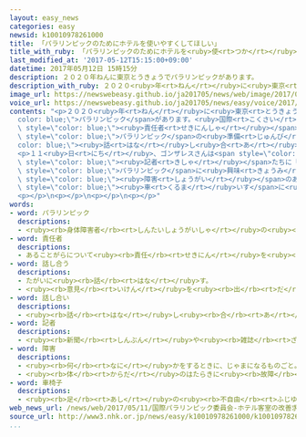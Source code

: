 ```yaml
---
layout: easy_news
categories: easy
newsid: k10010978261000
title: 「パラリンピックのためにホテルを使いやすくしてほしい」
title_with_ruby: 「パラリンピックのためにホテルを<ruby>使<rt>つか</rt></ruby>いやすくしてほしい」
last_modified_at: '2017-05-12T15:15:00+09:00'
datetime: 2017年05月12日 15時15分
description: ２０２０年ねんに東京とうきょうでパラリンピックがあります。
description_with_ruby: ２０２０<ruby>年<rt>ねん</rt></ruby>に<ruby>東京<rt>とうきょう</rt></ruby>でパラリンピックがあります。
image_url: https://newswebeasy.github.io/ja201705/news/web/image/2017/05/12/k10010978261000.jpg
voice_url: https://newswebeasy.github.io/ja201705/news/easy/voice/2017/05/12/k10010978261000.mp3
contents: "<p>２０２０<ruby>年<rt>ねん</rt></ruby>に<ruby>東京<rt>とうきょう</rt></ruby>で<span style=\"\
  color: blue;\">パラリンピック</span>があります。<ruby>国際<rt>こくさい</rt></ruby>パラリンピック<ruby>委員会<rt>いいんかい</rt></ruby>の<span\
  \ style=\"color: blue;\"><ruby>責任者<rt>せきにんしゃ</rt></ruby></span>のハビエル・ゴンザレスさんは、<span\
  \ style=\"color: blue;\">パラリンピック</span>の<ruby>準備<rt>じゅんび</rt></ruby>について<span style=\"\
  color: blue;\"><ruby>話<rt>はな</rt></ruby>し<ruby>合<rt>あ</rt></ruby>う</span>ために<ruby>日本<rt>にっぽん</rt></ruby>に<ruby>来<rt>き</rt></ruby>ました。</p>\n\
  <p>１１<ruby>日<rt>にち</rt></ruby>、ゴンザレスさんは<span style=\"color: blue;\"><ruby>話<rt>はな</rt></ruby>し<ruby>合<rt>あ</rt></ruby>い</span>のあと、<span\
  \ style=\"color: blue;\"><ruby>記者<rt>きしゃ</rt></ruby></span>たちに「<ruby>日本<rt>にっぽん</rt></ruby>では<ruby>多<rt>おお</rt></ruby>くの<ruby>人<rt>ひと</rt></ruby>が<span\
  \ style=\"color: blue;\">パラリンピック</span>に<ruby>興味<rt>きょうみ</rt></ruby>を<ruby>持<rt>も</rt></ruby>っています。しかし、<ruby>体<rt>からだ</rt></ruby>に<span\
  \ style=\"color: blue;\"><ruby>障害<rt>しょうがい</rt></ruby></span>のある<ruby>人<rt>ひと</rt></ruby>が<ruby>使<rt>つか</rt></ruby>いやすいホテルはたくさんありません。<span\
  \ style=\"color: blue;\"><ruby>車<rt>くるま</rt></ruby>いす</span>に<ruby>乗<rt>の</rt></ruby>っている<ruby>人<rt>ひと</rt></ruby>などが<ruby>使<rt>つか</rt></ruby>いやすい<ruby>部屋<rt>へや</rt></ruby>を<ruby>安<rt>やす</rt></ruby>く、<ruby>簡単<rt>かんたん</rt></ruby>に<ruby>予約<rt>よやく</rt></ruby>できるようにしてほしいです」と<ruby>話<rt>はな</rt></ruby>しました。</p>\n\
  <p></p>\n<p></p>\n<p></p>\n<p></p>"
words:
- word: パラリンピック
  descriptions:
  - <ruby><rb>身体障害者</rb><rt>しんたいしょうがいしゃ</rt></ruby>の<ruby><rb>国際</rb><rt>こくさい</rt></ruby>スポーツ<ruby><rb>大会</rb><rt>たいかい</rt></ruby>。<ruby><rb>四年</rb><rt>よねん</rt></ruby>に<ruby><rb>一度</rb><rt>いちど</rt></ruby>、オリンピック<ruby><rb>開催地</rb><rt>かいさいち</rt></ruby>で<ruby><rb>行</rb><rt>おこな</rt></ruby>われる。
- word: 責任者
  descriptions:
  - あることがらについて<ruby><rb>責任</rb><rt>せきにん</rt></ruby>を<ruby><rb>負</rb><rt>お</rt></ruby>う<ruby><rb>立場</rb><rt>たちば</rt></ruby>の<ruby><rb>人</rb><rt>ひと</rt></ruby>。
- word: 話し合う
  descriptions:
  - たがいに<ruby><rb>話</rb><rt>はな</rt></ruby>す。
  - <ruby><rb>意見</rb><rt>いけん</rt></ruby>を<ruby><rb>出</rb><rt>だ</rt></ruby>し<ruby><rb>合</rb><rt>あ</rt></ruby>う。
- word: 話し合い
  descriptions:
  - <ruby><rb>話</rb><rt>はな</rt></ruby>し<ruby><rb>合</rb><rt>あ</rt></ruby>うこと。<ruby><rb>相談</rb><rt>そうだん</rt></ruby>。
- word: 記者
  descriptions:
  - <ruby><rb>新聞</rb><rt>しんぶん</rt></ruby>や<ruby><rb>雑誌</rb><rt>ざっし</rt></ruby>などの<ruby><rb>記事</rb><rt>きじ</rt></ruby>を、<ruby><rb>取材</rb><rt>しゅざい</rt></ruby>したり<ruby><rb>書</rb><rt>か</rt></ruby>いたりする<ruby><rb>人</rb><rt>ひと</rt></ruby>。
- word: 障害
  descriptions:
  - <ruby><rb>何</rb><rt>なに</rt></ruby>かをするときに、じゃまになるものごと。さまたげ。
  - <ruby><rb>体</rb><rt>からだ</rt></ruby>のはたらきに<ruby><rb>故障</rb><rt>こしょう</rt></ruby>があること。
- word: 車椅子
  descriptions:
  - <ruby><rb>足</rb><rt>あし</rt></ruby>の<ruby><rb>不自由</rb><rt>ふじゆう</rt></ruby>な<ruby><rb>人</rb><rt>ひと</rt></ruby>や<ruby><rb>病気</rb><rt>びょうき</rt></ruby>の<ruby><rb>人</rb><rt>ひと</rt></ruby>などが、<ruby><rb>腰</rb><rt>こし</rt></ruby>かけたまま<ruby><rb>移動</rb><rt>いどう</rt></ruby>できるように<ruby><rb>車</rb><rt>くるま</rt></ruby>をつけた、いす。
web_news_url: /news/web/2017/05/11/国際パラリンピック委員会-ホテル客室の改善求める/
source_url: http://www3.nhk.or.jp/news/easy/k10010978261000/k10010978261000.html
...
```

